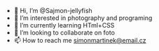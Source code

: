 - 👋 Hi, I’m @Sajmon-jellyfish
- 👀 I’m interested in photography and programing 
- 🌱 I’m currently learning HTml+CSS
- 💞️ I’m looking to collaborate on foto
- 📫 How to reach me simonmartinek@email.cz

<!---
Sajmon-jellyfish/Sajmon-jellyfish is a ✨ special ✨ repository because its `README.md` (this file) appears on your GitHub profile.
You can click the Preview link to take a look at your changes.
--->

